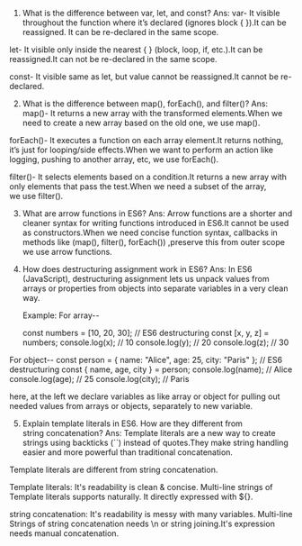 1. What is the difference between var, let, and const?
   Ans:
   var-
   It visible throughout the function where it’s declared (ignores block { }).It can be reassigned. It can be re-declared in the same scope.

let-
It visible only inside the nearest { } (block, loop, if, etc.).It can be reassigned.It can not be re-declared in the same scope.

const-
It visible same as let, but value cannot be reassigned.It cannot be re-declared.

2. What is the difference between map(), forEach(), and filter()?
   Ans:
   map()-
   It returns a new array with the transformed elements.When we need to create a new array based on the old one, we use map().

forEach()-
It executes a function on each array element.It returns nothing, it’s just for looping/side effects.When we want to perform an action like logging, pushing to another array, etc, we use forEach().

filter()-
It selects elements based on a condition.It returns a new array with only elements that pass the test.When we need a subset of the array, we use filter().

3.  What are arrow functions in ES6?
    Ans:
    Arrow functions are a shorter and cleaner syntax for writing functions introduced in ES6.It cannot be used as constructors.When we need concise function syntax, callbacks in methods like (map(), filter(), forEach())
    ,preserve this from outer scope we use arrow functions.

4.  How does destructuring assignment work in ES6?
    Ans:
    In ES6 (JavaScript), destructuring assignment lets us unpack values from arrays or properties from objects into separate variables in a very clean way.

    Example:
    For array--

    const numbers = [10, 20, 30];
    // ES6 destructuring
    const [x, y, z] = numbers;
    console.log(x); // 10
    console.log(y); // 20
    console.log(z); // 30

For object--
const person = { name: "Alice", age: 25, city: "Paris" };
// ES6 destructuring
const { name, age, city } = person;
console.log(name); // Alice
console.log(age); // 25
console.log(city); // Paris

here, at the left we declare variables as like array or object for pulling out needed values from arrays or objects, separately to new variable.

5. Explain template literals in ES6. How are they different from string concatenation?
   Ans:
   Template literals are a new way to create strings using backticks (``) instead of quotes.They make string handling easier and more powerful than traditional concatenation.

Template literals are different from string concatenation.

Template literals:
It's readability is clean & concise. Multi-line strings of Template literals supports naturally. It directly expressed with ${}.

string concatenation:
It's readability is messy with many variables. Multi-line Strings of string concatenation needs \n or string joining.It's expression needs manual concatenation.
